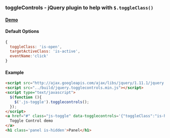 ### toggleControls - jQuery plugin to help with `$.toggleClass()`

#### [Demo](http://bradoyler.github.io/jquery.togglecontrols/examples/)

#### Default Options
```js
{
  toggleClass: 'is-open',
  targetActiveClass: 'is-active',
  eventName:'click'
}
```

#### Example

```html
<script src="http://ajax.googleapis.com/ajax/libs/jquery/1.11.1/jquery.min.js"></script>
<script src="../build/jquery.togglecontrols.min.js"></script>
<script type="text/javascript">
  $(function (){
    $('.js-toggle').togglecontrols();
  });
</script>
<a href="#" class="js-toggle" data-togglecontrols='{"toggleClass":"is-hidden", "selector":".panel"}'>
  Toggle Control demo
</a>
<h1 class='panel is-hidden'>Panel</h1>
```
